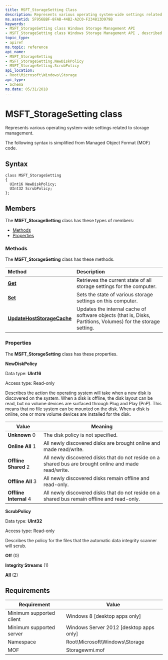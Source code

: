 ```yaml
---
title: MSFT_StorageSetting Class
description: Represents various operating system-wide settings related to storage management.
ms.assetid: 5F956BBF-8FAB-44B2-A2C0-F234813D979B
keywords:
- MSFT_StorageSetting class Windows Storage Management API
- MSFT_StorageSetting class Windows Storage Management API , described
topic_type:
- apiref
ms.topic: reference
api_name:
- MSFT_StorageSetting
- MSFT_StorageSetting.NewDiskPolicy
- MSFT_StorageSetting.ScrubPolicy
api_location:
- Root\Microsoft\Windows\Storage
api_type:
- Schema
ms.date: 05/31/2018
---
```


# MSFT\_StorageSetting class

Represents various operating system-wide settings related to storage management.

The following syntax is simplified from Managed Object Format (MOF) code.

## Syntax

``` syntax
class MSFT_StorageSetting
{
  UInt16 NewDiskPolicy;
  UInt32 ScrubPolicy;
};
```

## Members

The **MSFT\_StorageSetting** class has these types of members:

-   [Methods](#methods)
-   [Properties](#properties)

### Methods

The **MSFT\_StorageSetting** class has these methods.



| Method                                                                       | Description                                                                                                              |
|:-----------------------------------------------------------------------------|:-------------------------------------------------------------------------------------------------------------------------|
| [**Get**](msft-storagesetting-get.md)                                       | Retrieves the current state of all storage settings for the computer.                                         |
| [**Set**](msft-storagesetting-set.md)                                       | Sets the state of various storage settings on this computer.                                                  |
| [**UpdateHostStorageCache**](msft-storagesetting-updatehoststoragecache.md) | Updates the internal cache of software objects (that is, Disks, Partitions, Volumes) for the storage setting. |



 

### Properties

The **MSFT\_StorageSetting** class has these properties.

 

**NewDiskPolicy**
   

Data type: **UInt16**
 

Access type: Read-only
 

Describes the action the operating system will take when a new disk is discovered on the system. When a disk is offline, the disk layout can be read, but no volume devices are surfaced through Plug and Play (PnP). This means that no file system can be mounted on the disk. When a disk is online, one or more volume devices are installed for the disk.



| Value                                                                                                                                                                                                                                                           | Meaning                                                                                                          |
|-----------------------------------------------------------------------------------------------------------------------------------------------------------------------------------------------------------------------------------------------------------------|------------------------------------------------------------------------------------------------------------------|
| <span id="Unknown"></span><span id="unknown"></span><span id="UNKNOWN"></span> **Unknown** 0                                      | The disk policy is not specified.                                                                     |
| <span id="Online_All"></span><span id="online_all"></span><span id="ONLINE_ALL"></span> **Online All** 1                          | All newly discovered disks are brought online and made read/write.                                    |
| <span id="Offline_Shared"></span><span id="offline_shared"></span><span id="OFFLINE_SHARED"></span> **Offline Shared** 2          | All newly discovered disks that do not reside on a shared bus are brought online and made read/write. |
| <span id="Offline_All"></span><span id="offline_all"></span><span id="OFFLINE_ALL"></span> **Offline All** 3                      | All newly discovered disks remain offline and read-only.                                              |
| <span id="Offline_Internal"></span><span id="offline_internal"></span><span id="OFFLINE_INTERNAL"></span> **Offline Internal** 4  | All newly discovered disks that do not reside on a shared bus remain offline and read-only.           |



 

 

**ScrubPolicy**
   

Data type: **UInt32**
 

Access type: Read-only
 

Describes the policy for the files that the automatic data integrity scanner will scrub.

 

<span id="Off"></span><span id="off"></span><span id="OFF"></span>**Off** (0)
 

<span id="Integrity_Streams"></span><span id="integrity_streams"></span><span id="INTEGRITY_STREAMS"></span>**Integrity Streams** (1)
 

<span id="All"></span><span id="all"></span><span id="ALL"></span>**All** (2)
 

 

## Requirements



| Requirement | Value |
|-------------------------------------|-------------------------------------------------------------------------------------------|
| Minimum supported client | Windows 8 \[desktop apps only\]                                                |
| Minimum supported server | Windows Server 2012 \[desktop apps only\]                                      |
| Namespace                | Root\\Microsoft\\Windows\\Storage                                              |
| MOF                      |  Storagewmi.mof  |



 

 





